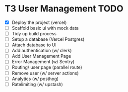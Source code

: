 # T3 User Management TODO

- [x] Deploy the project (vercel)
- [ ] Scaffold basic ui with mock data
- [ ] Tidy up build process
- [ ] Setup a database (Vercel Postgres)
- [ ] Attach database to UI
- [ ] Add authentication (w/ clerk)
- [ ] Add User Management Page
- [ ] Error Management (w/ Sentry)
- [ ] Routing/ user page (parallel route)
- [ ] Remove user (w/ server actions)
- [ ] Analytics (w/ posthog)
- [ ] Ratelimiting (w/ upstash)
